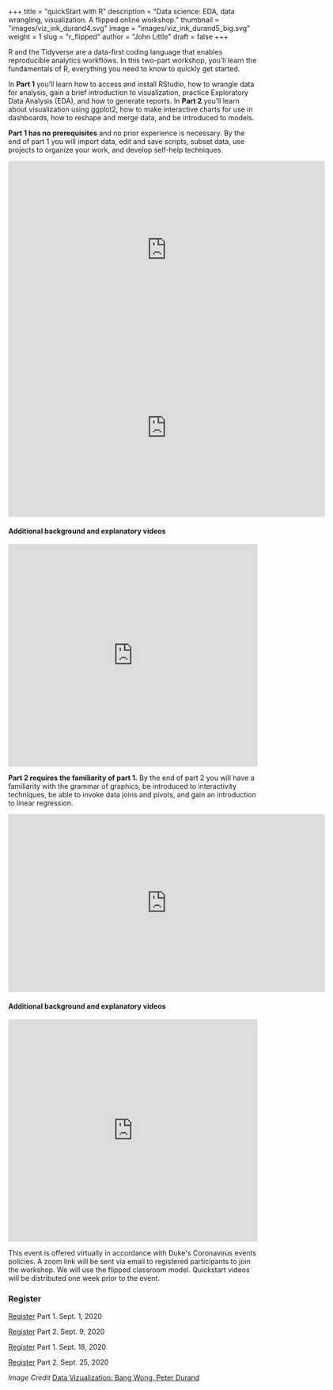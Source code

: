 +++
title = "quickStart with R"
description = "Data science: EDA, data wrangling, visualization.  A flipped online workshop."
thumbnail = "images/viz_ink_durand4.svg"
image = "images/viz_ink_durand5_big.svg"
weight = 1
slug = "r_flipped"
author = "John Little"
draft = false
+++

<!-- images/ropenlabs_thumbnail.jpg -->

R and the Tidyverse are a data-first coding language that enables reproducible analytics workflows.  In this two-part workshop, you’ll learn the fundamentals of R, everything you need to know to quickly get started.

In **Part 1** you’ll learn how to access and install RStudio, how to wrangle data for analysis, gain a brief introduction to visualization, practice Exploratory Data Analysis (EDA), and how to generate reports.  In **Part 2** you’ll learn about visualization using ggplot2, how to make interactive charts for use in dashboards, how to reshape and merge data, and be introduced to models.

**Part 1 has no prerequisites** and no prior experience is necessary. By the end of part 1 you will import data, edit and save scripts, subset data, use projects to organize your work, and develop self-help techniques. 

<iframe height="360" width="640" src="https://warpwire.duke.edu/w/pfYDAA/" frameborder="0" scrolling="0" allow="autoplay; encrypted-media; fullscreen;  picture-in-picture;" allowfullscreen></iframe>

<iframe height="360" width="640" src="https://warpwire.duke.edu/w/6_YDAA/" frameborder="0" scrolling="0" allow="autoplay; encrypted-media; fullscreen;  picture-in-picture;" allowfullscreen></iframe>

#### Additional background and explanatory videos

<iframe height="450" width="100%" src="https://warpwire.duke.edu/w/n_YDAA/" frameborder="0" scrolling="0" allow="autoplay; encrypted-media; fullscreen;  picture-in-picture; camera; microphone;" allowfullscreen></iframe>

**Part 2 requires the familiarity of part 1.**  By the end of part 2 you will have a familiarity with the grammar of graphics, be introduced to interactivity techniques, be able to invoke data joins and pivots, and gain an introduction to linear regression.

<iframe height="360" width="640" src="https://warpwire.duke.edu/w/pfYDAA/" frameborder="0" scrolling="0" allow="autoplay; encrypted-media; fullscreen;  picture-in-picture;" allowfullscreen></iframe>

#### Additional background and explanatory videos

<iframe height="450" width="100%" src="https://warpwire.duke.edu/w/n_YDAA/" frameborder="0" scrolling="0" allow="autoplay; encrypted-media; fullscreen;  picture-in-picture; camera; microphone;" allowfullscreen></iframe>

This event is offered virtually in accordance with Duke's Coronavirus events policies. A zoom link will be sent via email to registered participants to join the workshop. We will use the flipped classroom model.  Quickstart videos will be distributed one week prior to the event.

### Register

<a href="https://duke.libcal.com/event/6867861" class="button">Register</a> Part 1. Sept. 1, 2020 

<a href="https://duke.libcal.com/event/6874814" class="button">Register</a> Part 2. Sept. 9, 2020 

<a href="https://duke.libcal.com/event/6867922" class="button">Register</a> Part 1. Sept. 18, 2020 

<a href="https://duke.libcal.com/event/6867956" class="button">Register</a> Part 2. Sept. 25, 2020 

*Image Credit* [Data Vizualization: Bang Wong.  Peter Durand](https://www.flickr.com/photos/alphachimpstudio/15654262247/)
